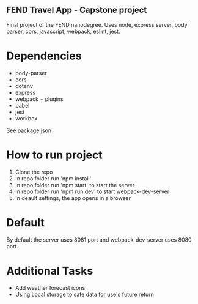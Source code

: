 ## FEND Travel App - Capstone project
Final project of the FEND nanodegree. Uses node, express server, body parser, cors, javascript, webpack, eslint, jest.

# Dependencies
- body-parser
- cors
- dotenv
- express
- webpack + plugins
- babel
- jest
- workbox

See package.json

# How to run project
1. Clone the repo
2. In repo folder run 'npm install'
3. In repo folder run 'npm start' to start the server
4. In repo folder run 'npm run dev' to start webpack-dev-server
5. In deault settings, the app opens in a browser

# Default
By default the server uses 8081 port and webpack-dev-server uses 8080 port.

# Additional Tasks
- Add weather forecast icons
- Using Local storage to safe data for use's future return